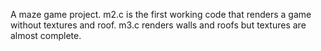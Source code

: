 A maze game project.
m2.c is the first working code that renders a game without textures and roof.
m3.c renders walls and roofs but textures are almost complete.
